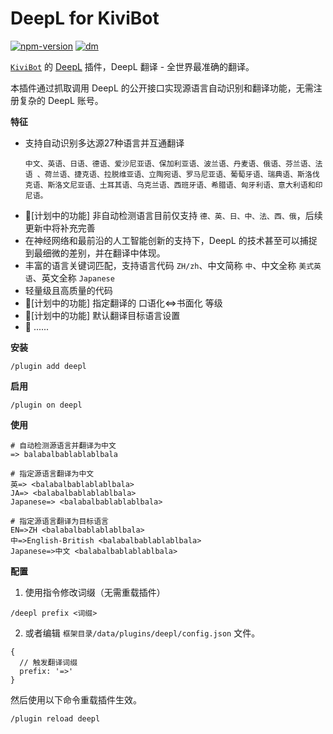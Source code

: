 # DeepL for KiviBot

[![npm-version](https://img.shields.io/npm/v/kivibot-plugin-deepl?color=006494&label=kivibot-plugin-deepl&style=flat-square)](https://npm.im/kivibot-plugin-deepl)
[![dm](https://shields.io/npm/dt/kivibot-plugin-deepl?color=006494&style=flat-square)](https://npm.im/kivibot-plugin-deepl)

[`KiviBot`](https://github.com/KiviBotLab/KiviBot) 的 [DeepL](https://www.deepl.com/) 插件，DeepL 翻译 - 全世界最准确的翻译。

本插件通过抓取调用 DeepL 的公开接口实现源语言自动识别和翻译功能，无需注册复杂的 DeepL 账号。

**特征**

+ 支持自动识别多达源27种语言并互通翻译
    ```
    中文、英语、日语、德语、爱沙尼亚语、保加利亚语、波兰语、丹麦语、俄语、芬兰语、法语 、荷兰语、捷克语、拉脱维亚语、立陶宛语、罗马尼亚语、葡萄牙语、瑞典语、斯洛伐克语、斯洛文尼亚语、土耳其语、乌克兰语、西班牙语、希腊语、匈牙利语、意大利语和印尼语。
    ```
+ 🚧[计划中的功能] 非自动检测语言目前仅支持 ```德、英、日、中、法、西、俄```，后续更新中将补充完善
+ 在神经网络和最前沿的人工智能创新的支持下，DeepL 的技术甚至可以捕捉到最细微的差别，并在翻译中体现。
+ 丰富的语言关键词匹配，支持语言代码 ```ZH/zh```、中文简称 ```中```、中文全称 ```美式英语```、英文全称 ```Japanese```
+ 轻量级且高质量的代码
+ 🚧[计划中的功能] 指定翻译的 口语化<=>书面化 等级
+ 🚧[计划中的功能] 默认翻译目标语言设置
+ 🚧 ......

**安装**

```shell
/plugin add deepl
```

**启用**

```shell
/plugin on deepl
```

**使用**

```
# 自动检测源语言并翻译为中文
=> balabalbablablablbala

# 指定源语言翻译为中文
英=> <balabalbablablablbala>
JA=> <balabalbablablablbala>
Japanese=> <balabalbablablablbala>

# 指定源语言翻译为目标语言
EN=>ZH <balabalbablablablbala>
中=>English-British <balabalbablablablbala>
Japanese=>中文 <balabalbablablablbala>
```

**配置**

1. 使用指令修改词缀（无需重载插件）
```
/deepl prefix <词缀>
```

2. 或者编辑 `框架目录/data/plugins/deepl/config.json` 文件。

```jsonc
{
  // 触发翻译词缀
  prefix: '=>'
}
```

然后使用以下命令重载插件生效。

```shell
/plugin reload deepl
```
